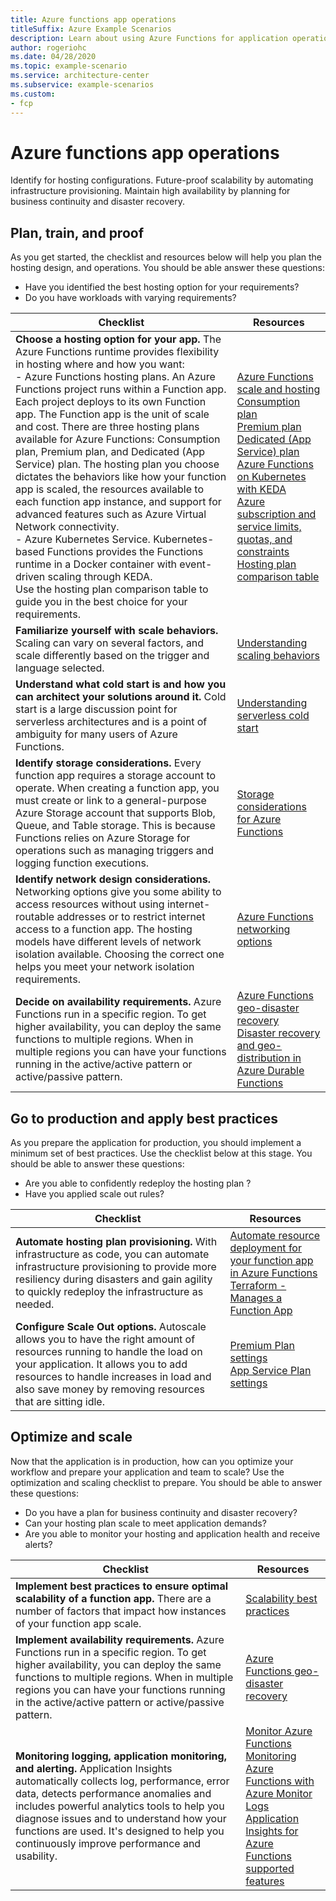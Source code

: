 ```yaml
---
title: Azure functions app operations
titleSuffix: Azure Example Scenarios
description: Learn about using Azure Functions for application operations.
author: rogeriohc
ms.date: 04/28/2020
ms.topic: example-scenario
ms.service: architecture-center
ms.subservice: example-scenarios
ms.custom:
- fcp
---
```

# Azure functions app operations

Identify for hosting configurations. Future-proof scalability by automating infrastructure provisioning. Maintain high availability by planning for business continuity and disaster recovery.

## Plan, train, and proof

As you get started, the checklist and resources below will help you plan the hosting design, and operations. You should be able answer these questions:
- Have you identified the best hosting option for your requirements? 
- Do you have workloads with varying requirements? 

| Checklist | Resources |
|------------------------------------------------------------------|-----------------------------------------------------------------|
| **Choose a hosting option for your app.** The Azure Functions runtime provides flexibility in hosting where and how you want: <br/> - Azure Functions hosting plans. An Azure Functions project runs within a Function app. Each project deploys to its own Function app. The Function app is the unit of scale and cost. There are three hosting plans available for Azure Functions: Consumption plan, Premium plan, and Dedicated (App Service) plan. The hosting plan you choose dictates the behaviors like how your function app is scaled, the resources available to each function app instance, and support for advanced features such as Azure Virtual Network connectivity. <br/> - Azure Kubernetes Service. Kubernetes-based Functions provides the Functions runtime in a Docker container with event-driven scaling through KEDA. </br> Use the hosting plan comparison table to guide you in the best choice for your requirements.| [Azure Functions scale and hosting](https://docs.microsoft.com/en-us/azure/azure-functions/functions-scale) <br/> [Consumption plan](https://docs.microsoft.com/en-us/azure/azure-functions/functions-scale#consumption-plan) <br/> [Premium plan](https://docs.microsoft.com/en-us/azure/azure-functions/functions-premium-plan) <br/> [Dedicated (App Service) plan](https://docs.microsoft.com/en-us/azure/azure-functions/functions-scale#app-service-plan) <br/> [Azure Functions on Kubernetes with KEDA](https://docs.microsoft.com/en-us/azure/azure-functions/functions-kubernetes-keda) <br/> [Azure subscription and service limits, quotas, and constraints](https://docs.microsoft.com/en-us/azure/azure-resource-manager/management/azure-subscription-service-limits) <br/> [Hosting plan comparison table]()|
| **Familiarize yourself with scale behaviors.** Scaling can vary on several factors, and scale differently based on the trigger and language selected.| [Understanding scaling behaviors](https://docs.microsoft.com/en-us/azure/azure-functions/functions-scale)|
| **Understand what cold start is and how you can architect your solutions around it.** Cold start is a large discussion point for serverless architectures and is a point of ambiguity for many users of Azure Functions.| [Understanding serverless cold start](https://azure.microsoft.com/pt-br/blog/understanding-serverless-cold-start/)|
| **Identify storage considerations.** Every function app requires a storage account to operate. When creating a function app, you must create or link to a general-purpose Azure Storage account that supports Blob, Queue, and Table storage. This is because Functions relies on Azure Storage for operations such as managing triggers and logging function executions.| [Storage considerations for Azure Functions](https://docs.microsoft.com/en-us/azure/azure-functions/storage-considerations)|
| **Identify network design considerations.** Networking options give you some ability to access resources without using internet-routable addresses or to restrict internet access to a function app. The hosting models have different levels of network isolation available. Choosing the correct one helps you meet your network isolation requirements.| [Azure Functions networking options](https://docs.microsoft.com/en-us/azure/azure-functions/functions-networking-options)|
| **Decide on availability requirements.** Azure Functions run in a specific region. To get higher availability, you can deploy the same functions to multiple regions. When in multiple regions you can have your functions running in the active/active pattern or active/passive pattern.| [Azure Functions geo-disaster recovery](https://docs.microsoft.com/en-us/azure/azure-functions/functions-geo-disaster-recovery) <br/> [Disaster recovery and geo-distribution in Azure Durable Functions](https://docs.microsoft.com/en-us/azure/azure-functions/durable/durable-functions-disaster-recovery-geo-distribution)|

## Go to production and apply best practices

As you prepare the application for production, you should implement a minimum set of best practices. Use the checklist below at this stage. You should be able to answer these questions:

- Are you able to confidently redeploy the hosting plan ?
- Have you applied scale out rules?

| Checklist | Resources |
|------------------------------------------------------------------|-----------------------------------------------------------------|
| **Automate hosting plan provisioning.** With infrastructure as code, you can automate infrastructure provisioning to provide more resiliency during disasters and gain agility to quickly redeploy the infrastructure as needed.| [Automate resource deployment for your function app in Azure Functions](https://docs.microsoft.com/en-us/azure/azure-functions/functions-infrastructure-as-code) <br/> [Terraform - Manages a Function App](https://www.terraform.io/docs/providers/azurerm/r/function_app.html)|
| **Configure Scale Out options.** Autoscale allows you to have the right amount of resources running to handle the load on your application. It allows you to add resources to handle increases in load and also save money by removing resources that are sitting idle.| [Premium Plan settings](https://docs.microsoft.com/en-us/azure/azure-functions/functions-premium-plan#plan-and-sku-settings) <br/> [App Service Plan settings](https://docs.microsoft.com/en-us/azure/azure-monitor/platform/autoscale-get-started)|

## Optimize and scale

Now that the application is in production, how can you optimize your workflow and prepare your application and team to scale? Use the optimization and scaling checklist to prepare. You should be able to answer these questions:

- Do you have a plan for business continuity and disaster recovery?
- Can your hosting plan scale to meet application demands?
- Are you able to monitor your hosting and application health and receive alerts?

| Checklist | Resources |
|------------------------------------------------------------------|-----------------------------------------------------------------|
| **Implement best practices to ensure optimal scalability of a function app.** There are a number of factors that impact how instances of your function app scale.| [Scalability best practices](https://docs.microsoft.com/en-us/azure/azure-functions/functions-best-practices#scalability-best-practices)|
| **Implement availability requirements.** Azure Functions run in a specific region. To get higher availability, you can deploy the same functions to multiple regions. When in multiple regions you can have your functions running in the active/active pattern or active/passive pattern.| [Azure Functions geo-disaster recovery](https://docs.microsoft.com/en-us/azure/azure-functions/functions-geo-disaster-recovery)|
| **Monitoring logging, application monitoring, and alerting.** Application Insights automatically collects log, performance, error data, detects performance anomalies and includes powerful analytics tools to help you diagnose issues and to understand how your functions are used. It's designed to help you continuously improve performance and usability.| [Monitor Azure Functions](https://docs.microsoft.com/en-us/azure/azure-functions/functions-monitoring) <br/> [Monitoring Azure Functions with Azure Monitor Logs](https://docs.microsoft.com/en-us/azure/azure-functions/functions-monitor-log-analytics) <br/> [Application Insights for Azure Functions supported features](https://docs.microsoft.com/en-us/azure/azure-monitor/app/azure-functions-supported-features)|

